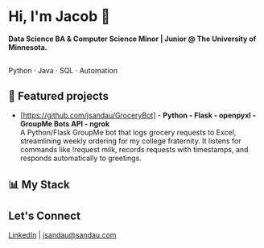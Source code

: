 # Hi, I'm Jacob 👋
**Data Science BA & Computer Science Minor | Junior @ The University of Minnesota.**  
##
Python · Java · SQL · Automation  

## 📂 Featured projects
- [https://github.com/jsandau/GroceryBot] - **Python - Flask - openpyxl - GroupMe Bots API - ngrok**  
A Python/Flask GroupMe bot that logs grocery requests to Excel, streamlining weekly ordering for my college fraternity. It listens for commands like !request milk, records requests with timestamps, and responds automatically to greetings.  
## 📊 My Stack

## Let's Connect
[LinkedIn](https://www.linkedin.com/in/jacob-sandau-204743233/) | jsandau@sandau.com
